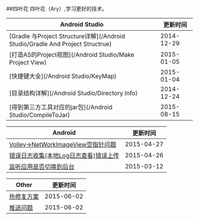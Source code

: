 ##四叶花
四叶花（Ary）,学习更好的技术。

Android Studio|更新时间
---|---
[Gradle 与Project Structure详解](/Android Studio/Gradle And Project Structrue)|2014-12-29
[打造AS的Project视图](/Android Studio/Make Project View)|2015-01-05
[快捷键大全](/Android Studio/KeyMap)|2015-01-04
[目录结构详解](/Android Studio/Directory Info)|2014-12-24
[得到第三方工具对应的jar包](/Android Studio/CompileToJar)|2015-08-15

Android |更新时间
---|---
[Volley→NetWorkImageView空指针问题](/Other/NetWorkImageView_Pointer)|2015-04-27
[错误日志收集(本地Log日志查看)错误上传](/Android/ErrorHelper)|2015-04-26
[监听应用是否切换到后台](/Android/AppIsBackground)|2015-03-12



Other|更新时间
---|---
[热修复方案](/Other/HotFix)|2015-06-02
[推送问题](/Other/PushProblem)|2015-06-02
